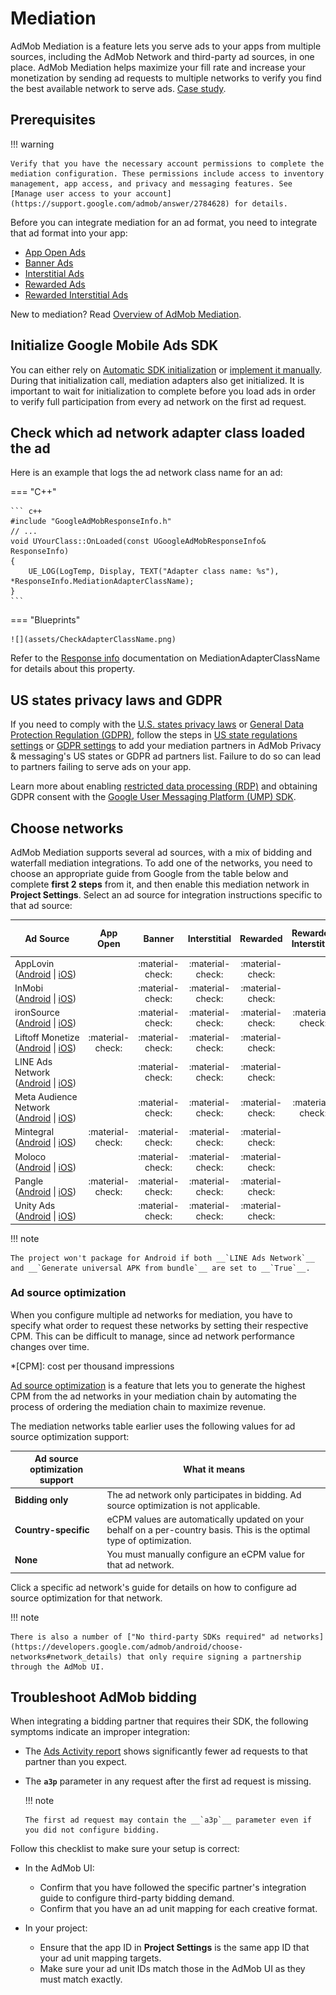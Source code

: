 # Mediation

AdMob Mediation is a feature lets you serve ads to your apps from multiple sources, including the AdMob Network and third-party ad sources, in one place. AdMob Mediation helps maximize your fill rate and increase your monetization by sending ad requests to multiple networks to verify you find the best available network to serve ads. [Case study](https://admob.google.com/home/resources/cookapps-grows-ad-revenue-86-times-with-admob-rewarded-ads-and-mediation/).

## Prerequisites

!!! warning 

    Verify that you have the necessary account permissions to complete the mediation configuration. These permissions include access to inventory management, app access, and privacy and messaging features. See [Manage user access to your account](https://support.google.com/admob/answer/2784628) for details.

Before you can integrate mediation for an ad format, you need to integrate that ad format into your app:

-   [App Open Ads](ad-formats/app-open-ads.md)
-   [Banner Ads](ad-formats/banner-ads.md)
-   [Interstitial Ads](ad-formats/interstitial-ads.md)
-   [Rewarded Ads](ad-formats/rewarded-ads.md)
-   [Rewarded Interstitial Ads](ad-formats/rewarded-interstitial-ads.md)

New to mediation? Read [Overview of AdMob Mediation](https://support.google.com/admob/answer/3063564).

## Initialize Google Mobile Ads SDK

You can either rely on [Automatic SDK initialization](index.md#enable-automatic-sdk-initialization) or [implement it manually](user-messaging-platform.md#prevent-redundant-ad-request-work). During that initialization call, mediation adapters also get initialized. It is important to wait for initialization to complete before you load ads in order to verify full participation from every ad network on the first ad request.

## Check which ad network adapter class loaded the ad

Here is an example that logs the ad network class name for an ad:

=== "C++"

    ``` c++
    #include "GoogleAdMobResponseInfo.h"
    // ...
    void UYourClass::OnLoaded(const UGoogleAdMobResponseInfo& ResponseInfo)
    {  
        UE_LOG(LogTemp, Display, TEXT("Adapter class name: %s"), *ResponseInfo.MediationAdapterClassName);
    }
    ```

=== "Blueprints"

    ![](assets/CheckAdapterClassName.png)

Refer to the [Response info]() documentation on MediationAdapterClassName for details about this property.

## US states privacy laws and GDPR

If you need to comply with the [U.S. states privacy laws](https://support.google.com/admob/answer/9561022) or [General Data Protection Regulation (GDPR)](https://support.google.com/admob/answer/7666366), follow the steps in [US state regulations settings](https://support.google.com/admob/answer/10860309) or [GDPR settings](https://support.google.com/admob/answer/10113004#adding_ad_partners_to_published_gdpr_messages) to add your mediation partners in AdMob Privacy & messaging's US states or GDPR ad partners list. Failure to do so can lead to partners failing to serve ads on your app.

Learn more about enabling [restricted data processing (RDP)]() and obtaining GDPR consent with the [Google User Messaging Platform (UMP) SDK](user-messaging-platform.md).


## Choose networks

AdMob Mediation supports several ad sources, with a mix of bidding and waterfall mediation integrations. To add one of the networks, you need to choose an appropriate guide from Google from the table below and complete __first 2 steps__ from it, and then enable this mediation network in __Project Settings__. Select an ad source for integration instructions specific to that ad source:

| Ad Source | App Open | Banner | Interstitial | Rewarded | Rewarded Interstitial | Bidding | Ad source optimization support | Plugin Version |
| --------- | :------: | :----: | :----------: | :------: | :-------------------: | :-----: | :----------------------------- | :------------- |
| AppLovin ([Android](https://developers.google.com/admob/android/mediation/applovin) \| [iOS](https://developers.google.com/admob/ios/mediation/applovin)) | | :material-check: | :material-check: | :material-check: | | :material-check: | Country-specific | 1.0.0+ |
| InMobi ([Android](https://developers.google.com/admob/android/mediation/inmobi) \| [iOS](https://developers.google.com/admob/ios/mediation/inmobi)) | | :material-check: | :material-check: | :material-check: | | :material-check: | Country-specific | 1.0.0+ |
| ironSource ([Android](https://developers.google.com/admob/android/mediation/ironsource) \| [iOS](https://developers.google.com/admob/ios/mediation/ironsource)) | | :material-check: | :material-check: | :material-check: | :material-check: | :material-check: | Country-specific | 1.0.0+ |
| Liftoff&nbsp;Monetize ([Android](https://developers.google.com/admob/android/mediation/liftoff-monetize) \| [iOS](https://developers.google.com/admob/ios/mediation/liftoff-monetize)) | :material-check: | :material-check: | :material-check: | :material-check: | | :material-check: | Country-specific | 1.0.0+ |
| LINE Ads Network ([Android](https://developers.google.com/admob/android/mediation/line) \| [iOS](https://developers.google.com/admob/ios/mediation/line)) | | :material-check: | :material-check: | :material-check: | | :material-check: | Country-specific | 1.0.0+ |
| Meta Audience Network ([Android](https://developers.google.com/admob/android/mediation/meta) \| [iOS](https://developers.google.com/admob/ios/mediation/meta)) | | :material-check: | :material-check: | :material-check: | :material-check: | :material-check: | Bidding only | 1.0.0+ |
| Mintegral ([Android](https://developers.google.com/admob/android/mediation/mintegral) \| [iOS](https://developers.google.com/admob/ios/mediation/mintegral)) | :material-check: | :material-check: | :material-check: | :material-check: | | :material-check: | Country-specific | 1.0.0+ |
| Moloco ([Android](https://developers.google.com/admob/android/mediation/moloco) \| [iOS](https://developers.google.com/admob/ios/mediation/moloco)) | | :material-check: | :material-check: | :material-check: | | :material-check: | Country-specific | 1.1.0+ |
| Pangle ([Android](https://developers.google.com/admob/android/mediation/pangle) \| [iOS](https://developers.google.com/admob/ios/mediation/pangle)) | :material-check: | :material-check: | :material-check: | :material-check: | | :material-check: | Country-specific | 1.0.0+ |
| Unity Ads ([Android](https://developers.google.com/admob/android/mediation/unity) \| [iOS](https://developers.google.com/admob/ios/mediation/unity)) | | :material-check: | :material-check: | :material-check: | | :material-check: | Country-specific | 1.0.0+ |

!!! note

    The project won't package for Android if both __`LINE Ads Network`__ and __`Generate universal APK from bundle`__ are set to __`True`__.

### Ad source optimization

When you configure multiple ad networks for mediation, you have to specify what order to request these networks by setting their respective CPM. This can be difficult to manage, since ad network performance changes over time.

*[CPM]: cost per thousand impressions

[Ad source optimization](https://support.google.com/admob/answer/3379794) is a feature that lets you to generate the highest CPM from the ad networks in your mediation chain by automating the process of ordering the mediation chain to maximize revenue.

The mediation networks table earlier uses the following values for ad source optimization support:

| Ad source optimization support | What it means |
| ------------------------------ | ------------- |
| __Bidding only__ | The ad network only participates in bidding. Ad source optimization is not applicable. |
| __Country-specific__ | eCPM values are automatically updated on your behalf on a per-country basis. This is the optimal type of optimization. |
| __None__ | You must manually configure an eCPM value for that ad network. |

Click a specific ad network's guide for details on how to configure ad source optimization for that network.

!!! note

    There is also a number of ["No third-party SDKs required" ad networks](https://developers.google.com/admob/android/choose-networks#network_details) that only require signing a partnership through the AdMob UI.

## Troubleshoot AdMob bidding

When integrating a bidding partner that requires their SDK, the following symptoms indicate an improper integration:

-   The [Ads Activity report](https://support.google.com/admob/answer/10979428) shows significantly fewer ad requests to that partner than you expect.
-   The __`a3p`__ parameter in any request after the first ad request is missing.

    !!! note

        The first ad request may contain the __`a3p`__ parameter even if you did not configure bidding.

Follow this checklist to make sure your setup is correct:

-   In the AdMob UI:

    -   Confirm that you have followed the specific partner's integration guide to configure third-party bidding demand.
    -   Confirm that you have an ad unit mapping for each creative format.

-   In your project:

    -   Ensure that the app ID in __Project Settings__ is the same app ID that your ad unit mapping targets.
    -   Make sure your ad unit IDs match those in the AdMob UI as they must match exactly.